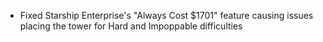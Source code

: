 - Fixed Starship Enterprise's "Always Cost $1701" feature causing issues placing the tower for Hard and Impoppable difficulties